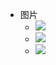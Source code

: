 - 图片
    - ![](https://firebasestorage.googleapis.com/v0/b/firescript-577a2.appspot.com/o/imgs%2Fapp%2Fxinyiheng%2FedJoWejsb9.png?alt=media&token=771a4485-2acd-4513-9e02-ede4c4f53e43)
    - ![](https://firebasestorage.googleapis.com/v0/b/firescript-577a2.appspot.com/o/imgs%2Fapp%2Fxinyiheng%2FT7dgvhkylL.png?alt=media&token=d3d727b1-28be-4364-91ad-896d5c230b3a)
    - ![](https://firebasestorage.googleapis.com/v0/b/firescript-577a2.appspot.com/o/imgs%2Fapp%2Fxinyiheng%2F0_9X1hxqvp.png?alt=media&token=d57f76e2-419f-4861-8e53-038efdf4f992)
